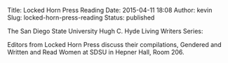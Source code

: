 Title: Locked Horn Press Reading
Date: 2015-04-11 18:08
Author: kevin
Slug: locked-horn-press-reading
Status: published

The San Diego State University Hugh C. Hyde Living Writers Series:

Editors from Locked Horn Press discuss their compilations, Gendered and Written and Read Women at SDSU in Hepner Hall, Room 206.

